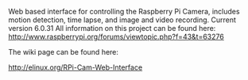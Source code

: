 Web based interface for controlling the Raspberry Pi Camera, includes motion detection, time lapse, and image and video recording.
Current version 6.0.31
All information on this project can be found here: http://www.raspberrypi.org/forums/viewtopic.php?f=43&t=63276

The wiki page can be found here:

http://elinux.org/RPi-Cam-Web-Interface
